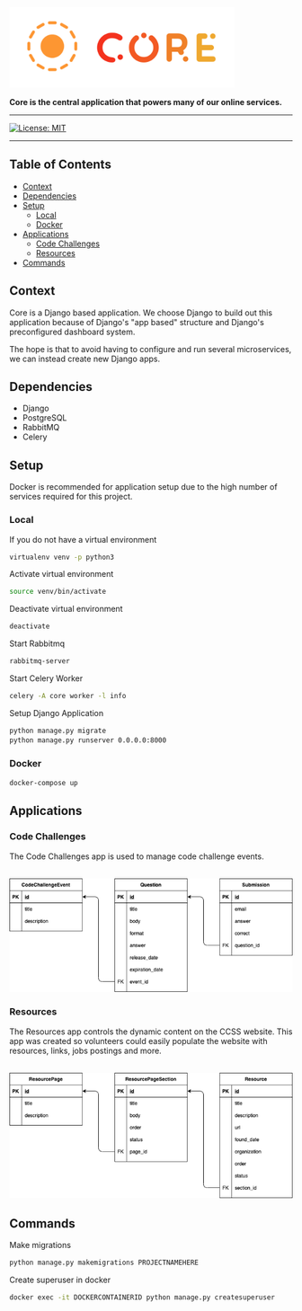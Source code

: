 <img src="/assets/core_logo.png" width="400px">

**Core is the central application that powers many of our online services.**

<hr>

[![License: MIT](https://img.shields.io/badge/License-MIT-yellow.svg)](https://github.com/CarletonComputerScienceSociety/Core/blob/master/License)

<hr>

## Table of Contents
- [Context](#context)
- [Dependencies](#dependencies)
- [Setup](#setup)
  - [Local](#local)
  - [Docker](#docker)
- [Applications](#applications)
  - [Code Challenges](#code-challenges)
  - [Resources](#resources)
- [Commands](#commands)

## Context

Core is a Django based application. We choose Django to build out this application because of Django's "app based" structure and Django's preconfigured dashboard system.

The hope is that to avoid having to configure and run several microservices, we can instead create new Django apps.

## Dependencies

 - Django
 - PostgreSQL
 - RabbitMQ
 - Celery

## Setup

Docker is recommended for application setup due to the high number of services required for this project.

### Local

If you do not have a virtual environment

```bash
virtualenv venv -p python3
```

Activate virtual environment

```bash
source venv/bin/activate
```

Deactivate virtual environment

```bash
deactivate
```

Start Rabbitmq

```bash
rabbitmq-server
```

Start Celery Worker

```bash
celery -A core worker -l info
```

Setup Django Application

```bash
python manage.py migrate
python manage.py runserver 0.0.0.0:8000
```

### Docker

```bash
docker-compose up
```

## Applications

### Code Challenges

The Code Challenges app is used to manage code challenge events.

<br>

<img src="/assets/codechallenges_schema.png" width="800px">

### Resources

The Resources app controls the dynamic content on the CCSS website. This app was created so volunteers could easily populate the website with resources, links, jobs postings and more.

<br>

<img src="/assets/resources_schema.png" width="800px">

## Commands

Make migrations

```bash
python manage.py makemigrations PROJECTNAMEHERE
```

Create superuser in docker

```bash
docker exec -it DOCKERCONTAINERID python manage.py createsuperuser
```